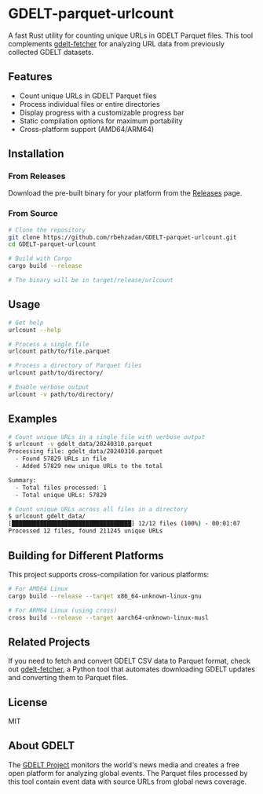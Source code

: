 # GDELT-parquet-urlcount

A fast Rust utility for counting unique URLs in GDELT Parquet files. This tool complements [gdelt-fetcher](https://github.com/rbehzadan/gdelt-fetcher) for analyzing URL data from previously collected GDELT datasets.

## Features

- Count unique URLs in GDELT Parquet files
- Process individual files or entire directories
- Display progress with a customizable progress bar
- Static compilation options for maximum portability
- Cross-platform support (AMD64/ARM64)

## Installation

### From Releases

Download the pre-built binary for your platform from the [Releases](https://github.com/rbehzadan/GDELT-parquet-urlcount/releases) page.

### From Source

```bash
# Clone the repository
git clone https://github.com/rbehzadan/GDELT-parquet-urlcount.git
cd GDELT-parquet-urlcount

# Build with Cargo
cargo build --release

# The binary will be in target/release/urlcount
```

## Usage

```bash
# Get help
urlcount --help

# Process a single file
urlcount path/to/file.parquet

# Process a directory of Parquet files
urlcount path/to/directory/

# Enable verbose output
urlcount -v path/to/directory/
```

## Examples

```bash
# Count unique URLs in a single file with verbose output
$ urlcount -v gdelt_data/20240310.parquet
Processing file: gdelt_data/20240310.parquet
  - Found 57829 URLs in file
  - Added 57829 new unique URLs to the total

Summary:
  - Total files processed: 1
  - Total unique URLs: 57829

# Count unique URLs across all files in a directory
$ urlcount gdelt_data/
[██████████████████████████████████] 12/12 files (100%) - 00:01:07
Processed 12 files, found 211245 unique URLs
```

## Building for Different Platforms

This project supports cross-compilation for various platforms:

```bash
# For AMD64 Linux
cargo build --release --target x86_64-unknown-linux-gnu

# For ARM64 Linux (using cross)
cross build --release --target aarch64-unknown-linux-musl
```

## Related Projects

If you need to fetch and convert GDELT CSV data to Parquet format, check out [gdelt-fetcher](https://github.com/rbehzadan/gdelt-fetcher), a Python tool that automates downloading GDELT updates and converting them to Parquet files.

## License

MIT

## About GDELT

The [GDELT Project](https://www.gdeltproject.org/) monitors the world's news media and creates a free open platform for analyzing global events. The Parquet files processed by this tool contain event data with source URLs from global news coverage.
